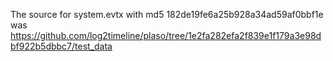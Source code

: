 The source for system.evtx with md5 182de19fe6a25b928a34ad59af0bbf1e
 was https://github.com/log2timeline/plaso/tree/1e2fa282efa2f839e1f179a3e98dbf922b5dbbc7/test_data
